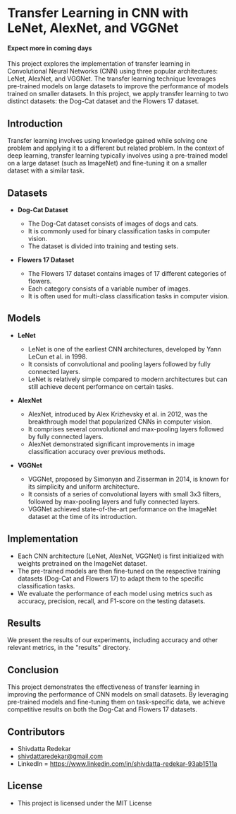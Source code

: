 # Transfer Learning in CNN with LeNet, AlexNet, and VGGNet 
#### Expect more in coming days

This project explores the implementation of transfer learning in Convolutional Neural Networks (CNN) using three popular architectures: LeNet, AlexNet, and VGGNet. The transfer learning technique leverages pre-trained models on large datasets to improve the performance of models trained on smaller datasets. In this project, we apply transfer learning to two distinct datasets: the Dog-Cat dataset and the Flowers 17 dataset.

## Introduction

Transfer learning involves using knowledge gained while solving one problem and applying it to a different but related problem. In the context of deep learning, transfer learning typically involves using a pre-trained model on a large dataset (such as ImageNet) and fine-tuning it on a smaller dataset with a similar task.

## Datasets

- **Dog-Cat Dataset**
  - The Dog-Cat dataset consists of images of dogs and cats.
  - It is commonly used for binary classification tasks in computer vision.
  - The dataset is divided into training and testing sets.

- **Flowers 17 Dataset**
  - The Flowers 17 dataset contains images of 17 different categories of flowers.
  - Each category consists of a variable number of images.
  - It is often used for multi-class classification tasks in computer vision.

## Models

- **LeNet**
  - LeNet is one of the earliest CNN architectures, developed by Yann LeCun et al. in 1998.
  - It consists of convolutional and pooling layers followed by fully connected layers.
  - LeNet is relatively simple compared to modern architectures but can still achieve decent performance on certain tasks.

- **AlexNet**
  - AlexNet, introduced by Alex Krizhevsky et al. in 2012, was the breakthrough model that popularized CNNs in computer vision.
  - It comprises several convolutional and max-pooling layers followed by fully connected layers.
  - AlexNet demonstrated significant improvements in image classification accuracy over previous methods.

- **VGGNet**
  - VGGNet, proposed by Simonyan and Zisserman in 2014, is known for its simplicity and uniform architecture.
  - It consists of a series of convolutional layers with small 3x3 filters, followed by max-pooling layers and fully connected layers.
  - VGGNet achieved state-of-the-art performance on the ImageNet dataset at the time of its introduction.

## Implementation

- Each CNN architecture (LeNet, AlexNet, VGGNet) is first initialized with weights pretrained on the ImageNet dataset.
- The pre-trained models are then fine-tuned on the respective training datasets (Dog-Cat and Flowers 17) to adapt them to the specific classification tasks.
- We evaluate the performance of each model using metrics such as accuracy, precision, recall, and F1-score on the testing datasets.

## Results
We present the results of our experiments, including accuracy and other relevant metrics, in the "results" directory.

## Conclusion
This project demonstrates the effectiveness of transfer learning in improving the performance of CNN models on small datasets. By leveraging pre-trained models and fine-tuning them on task-specific data, we achieve competitive results on both the Dog-Cat and Flowers 17 datasets.

## Contributors
  - Shivdatta Redekar
  - shivdattaredekar@gmail.com
  - LinkedIn = https://www.linkedin.com/in/shivdatta-redekar-93ab1511a

## License
  - This project is licensed under the MIT License
